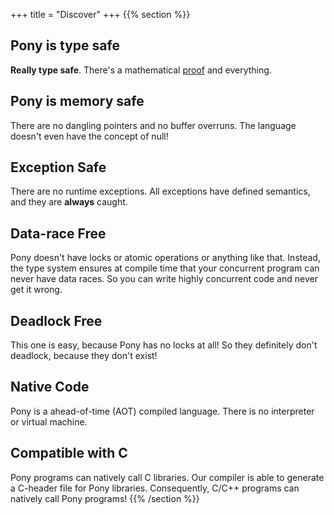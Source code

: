 +++
title = "Discover"
+++
{{% section %}}
## Pony is type safe

**Really type safe**. There's a mathematical [proof](/media/papers/fast-cheap.pdf) and everything.

## Pony is memory safe

There are no dangling
pointers and no buffer overruns. The language doesn't even have the concept of null!

## Exception Safe

There are no runtime exceptions. All exceptions have defined semantics, and they are **always** caught.

## Data-race Free

Pony doesn't have locks or atomic operations or anything like that. Instead, the type system ensures at compile time that your concurrent program can never have data races. So you can write highly concurrent code and never get it wrong.

## Deadlock Free

This one is easy, because Pony has no locks at all! So they definitely don't deadlock, because they don't exist!

## Native Code

Pony is a ahead-of-time (AOT) compiled language. There is no interpreter or virtual machine.

## Compatible with C

Pony programs can natively call C libraries. Our compiler is able to generate a C-header file for Pony libraries. Consequently, C/C++ programs can natively call Pony programs!
{{% /section %}}
